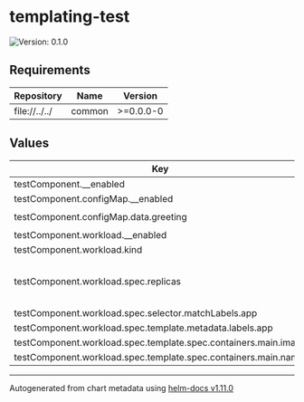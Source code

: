 # templating-test

![Version: 0.1.0](https://img.shields.io/badge/Version-0.1.0-informational?style=flat-square)

## Requirements

| Repository | Name | Version |
|------------|------|---------|
| file://../../ | common | >=0.0.0-0 |

## Values

| Key | Description | Type | Default |
|-----|-------------|------|---------|
 | testComponent.__enabled |  | bool | `true` |
 | testComponent.configMap.__enabled |  | bool | `true` |
 | testComponent.configMap.data.greeting |  | string | `"Hello from {{ .Root.Release.Name }} for {{ .componentName }}"` |
 | testComponent.workload.__enabled |  | bool | `true` |
 | testComponent.workload.kind |  | string | `"Deployment"` |
 | testComponent.workload.spec.replicas |  | string | `"@needs(.Self.configMap.data.greeting as myGreeting)\n@type(int)\n{{ if eq $myGreeting \"Hello from release-name for testComponent\" -}}\n3\n{{ else -}}\n0\n{{ end -}}\n"` |
 | testComponent.workload.spec.selector.matchLabels.app |  | string | `"test-workload"` |
 | testComponent.workload.spec.template.metadata.labels.app |  | string | `"test-workload"` |
 | testComponent.workload.spec.template.spec.containers.main.image |  | string | `"nginx:latest"` |
 | testComponent.workload.spec.template.spec.containers.main.name |  | string | `"main"` |

----------------------------------------------
Autogenerated from chart metadata using [helm-docs v1.11.0](https://github.com/norwoodj/helm-docs/releases/v1.11.0)

